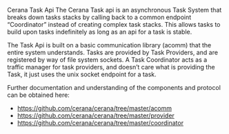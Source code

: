 Cerana Task Api
The Cerana Task api is an asynchronous Task System that breaks down tasks stacks by calling back to a common endpoint “Coordinator” instead of creating complex task stacks. This allows tasks to build upon tasks indefinitely as long as an api for a task is stable.

The Task Api is built on a basic communication library (acomm) that the entire system understands. Tasks are provided by Task Providers, and are registered by way of file system sockets. A Task Coordinator acts as a traffic manager for task providers, and doesn’t care what is providing the Task, it just uses the unix socket endpoint for a task.

Further documentation and understanding of the components and protocol can be obtained here:
- https://github.com/cerana/cerana/tree/master/acomm
- https://github.com/cerana/cerana/tree/master/provider
- https://github.com/cerana/cerana/tree/master/coordinator
